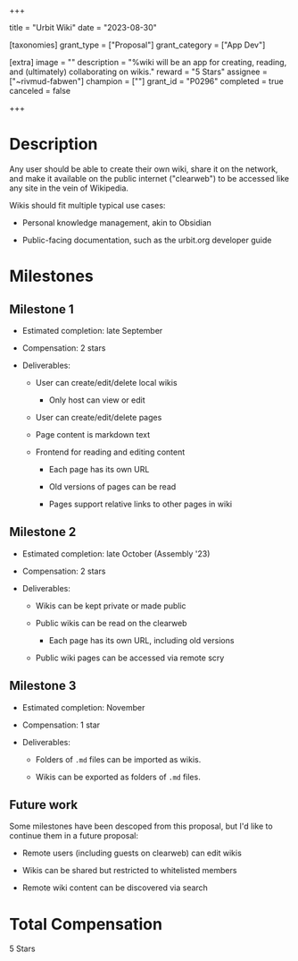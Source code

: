 +++

title = "Urbit Wiki"
date = "2023-08-30"

[taxonomies]
grant_type = ["Proposal"]
grant_category = ["App Dev"]

[extra]
image = ""
description = "%wiki will be an app for creating, reading, and (ultimately) collaborating on wikis."
reward = "5 Stars"
assignee = ["~rivmud-fabwen"]
champion = [""]
grant_id = "P0296"
completed = true
canceled = false

+++

# Description
Any user should be able to create their own wiki, share it on the network, and make it available on the public internet ("clearweb") to be accessed like any site in the vein of Wikipedia.

Wikis should fit multiple typical use cases:

- Personal knowledge management, akin to Obsidian

- Public-facing documentation, such as the urbit.org developer guide


# Milestones

## Milestone 1

- Estimated completion: late September

- Compensation: 2 stars

- Deliverables:

  - User can create/edit/delete local wikis

    - Only host can view or edit

  - User can create/edit/delete pages

  - Page content is markdown text

  - Frontend for reading and editing content

    - Each page has its own URL

    - Old versions of pages can be read

    - Pages support relative links to other pages in wiki


## Milestone 2

- Estimated completion: late October (Assembly '23)

- Compensation: 2 stars

- Deliverables:

  - Wikis can be kept private or made public

  - Public wikis can be read on the clearweb

    - Each page has its own URL, including old versions

  - Public wiki pages can be accessed via remote scry


## Milestone 3

- Estimated completion: November

- Compensation: 1 star

- Deliverables:

  - Folders of `.md` files can be imported as wikis.

  - Wikis can be exported as folders of `.md` files.

## Future work



Some milestones have been descoped from this proposal, but I'd like to continue them in a future proposal:



- Remote users (including guests on clearweb) can edit wikis

- Wikis can be shared but restricted to whitelisted members

- Remote wiki content can be discovered via search

# Total Compensation

5 Stars